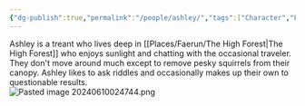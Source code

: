 ```yaml
---
{"dg-publish":true,"permalink":"/people/ashley/","tags":["Character","Faerun"]}
---
```


Ashley is a treant who lives deep in [[Places/Faerun/The High Forest\|The High Forest]] who enjoys sunlight and chatting with the occasional traveler.  They don't move around much except to remove pesky squirrels from their canopy.  Ashley likes to ask riddles and occasionally makes up their own to questionable results.  
![Pasted image 20240610024744.png](/img/user/Z_Attachments/Pasted%20image%2020240610024744.png)
